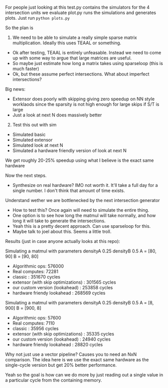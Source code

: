 For people just looking at this
test.py contains the simulators for the 4 intersection units we evaluate
plot.py runs the simulations and generates plots. Just run ```python plots.py ```


So the plan is 
1) We need to be able to simulate a really simple sparse matrix multiplication. Ideally this uses TEAAL or something.
- Ok after testing, TEAAL is entirely unfeasable. Instead we need to come up with some way to argue that large matrices are useful.
- So maybe just estimate how long a matrix takes using sparseloop (this is much faster)
- Ok, but these assume perfect intersections. What about imperfect intersections?

Big news:
- Extensor does poorly with skipping giving zero speedup on NN style worklaods since the sparsity is not high enough for large skips if S/T is large
- Just a look at next N does massively better


2) Test this out with sim
- Simulated basic
- Simulated extensor
- Simulated look at next N
- Simulated a hardware friendly version of look at next N

We get roughly 20-25% speedup using what I believe is the exact same hardware

Now the next steps.
 - Synthesize on real hardware? IMO not worth it. It'll take a full day for a single number. I don't think that amount of time exists.

Understand wether we are bottlenecked by the next intersection generator
 - How to test this? Once again will need to simulate the entire thing.
 - One option is to see how long the matmul will take normally, and how long it will take to generate the intersections.
 - Yeah this is a pretty decent approach. Can use sparseloop for this.
 - Maybe talk to joel about this. Seems a little troll.

Results (just in case anyone actually looks at this repo):


Simulating a matmul with parameters densityA 0.25 densityB 0.5 A = [80, 90] B = [90, 80]
- Algorithmic ops:  576000
- Real computes: 72281
- classic : 351670 cycles
- extensor (with skip optimizations) : 301565 cycles
- our custom version (lookahead) : 253858 cycles
- hardware friendy lookahead : 268569 cycles

Simulating a matmul with parameters densityA 0.25 densityB 0.5 A = [8, 900] B = [900, 8]
- Algorithmic ops:  57600
- Real computes: 7110
- classic : 35956 cycles
- extensor (with skip optimizations) : 35335 cycles
- our custom version (lookahead) : 24940 cycles
- hardware friendy lookahead : 28820 cycles

Why not just use a vector pipeline? Causes you to need an NxN comparison. The idea here is we use the exact same hardware as the single-cycle version but get 20% better performance.

Yeah so the goal is how can we do more by just reading out a single value in a particular cycle from the containing memory.
